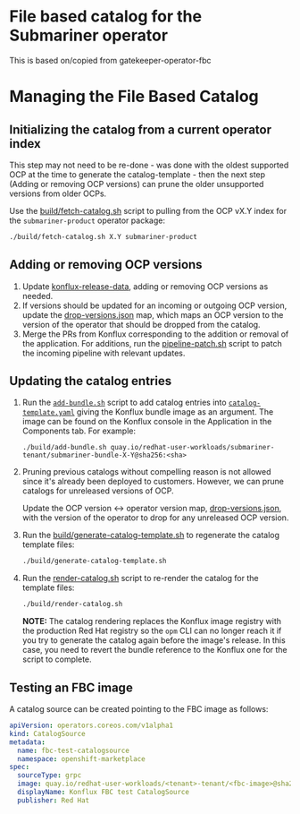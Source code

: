 # File based catalog for the Submariner operator

This is based on/copied from gatekeeper-operator-fbc

# Managing the File Based Catalog

## Initializing the catalog from a current operator index

This step may not need to be re-done - was done with the oldest supported OCP at the time to generate
the catalog-template - then the next step (Adding or removing OCP versions) can prune the older unsupported
versions from older OCPs.

Use the [build/fetch-catalog.sh](../build/fetch-catalog.sh) script to pulling from the OCP vX.Y
index for the `submariner-product` operator package:

```bash
./build/fetch-catalog.sh X.Y submariner-product
```

## Adding or removing OCP versions

1. Update
   [konflux-release-data](https://gitlab.cee.redhat.com/releng/konflux-release-data/-/tree/main/tenants-config/cluster/kflux-prd-rh02/tenants/submariner-tenant),
   adding or removing OCP versions as needed.
2. If versions should be updated for an incoming or outgoing OCP version, update the
   [drop-versions.json](../drop-versions.json) map, which maps an OCP version to the version of the
   operator that should be dropped from the catalog.
3. Merge the PRs from Konflux corresponding to the addition or removal of the application. For
   additions, run the [pipeline-patch.sh](../.tekton/pipeline-patch.sh) script to patch the incoming
   pipeline with relevant updates.

## Updating the catalog entries

1. Run the [`add-bundle.sh`](../build/add-bundle.sh) script to add catalog entries into
   [`catalog-template.yaml`](../catalog-template.yaml) giving the Konflux bundle image as an
   argument. The image can be found on the Konflux console in the Application in the Components tab.
   For example:

   ```shell
   ./build/add-bundle.sh quay.io/redhat-user-workloads/submariner-tenant/submariner-bundle-X-Y@sha256:<sha>
   ```

2. Pruning previous catalogs without compelling reason is not allowed since it's already been
   deployed to customers. However, we can prune catalogs for unreleased versions of OCP.

   Update the OCP version <-> operator version map, [drop-versions.json](../drop-versions.json),
   with the version of the operator to drop for any unreleased OCP version.

3. Run the [build/generate-catalog-template.sh](../build/generate-catalog-template.sh) to regenerate
   the catalog template files:

   ```bash
   ./build/generate-catalog-template.sh
   ```

4. Run the [render-catalog.sh](../build/render-catalog.sh) script to re-render the catalog for the
   template files:

   ```bash
   ./build/render-catalog.sh
   ```

   **NOTE:** The catalog rendering replaces the Konflux image registry with the production Red Hat
   registry so the `opm` CLI can no longer reach it if you try to generate the catalog again before
   the image's release. In this case, you need to revert the bundle reference to the Konflux one for
   the script to complete.

## Testing an FBC image

A catalog source can be created pointing to the FBC image as follows:

```yaml
apiVersion: operators.coreos.com/v1alpha1
kind: CatalogSource
metadata:
  name: fbc-test-catalogsource
  namespace: openshift-marketplace
spec:
  sourceType: grpc
  image: quay.io/redhat-user-workloads/<tenant>-tenant/<fbc-image>@sha256:<digest>
  displayName: Konflux FBC test CatalogSource
  publisher: Red Hat
```
